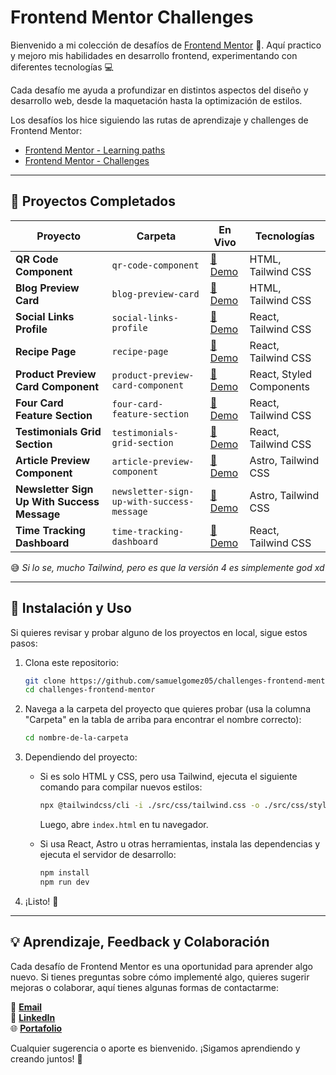 # Frontend Mentor Challenges

Bienvenido a mi colección de desafíos de [Frontend Mentor](https://www.frontendmentor.io/) 🎨. Aquí practico y mejoro mis habilidades en desarrollo frontend, experimentando con diferentes tecnologías 💻

Cada desafío me ayuda a profundizar en distintos aspectos del diseño y desarrollo web, desde la maquetación hasta la optimización de estilos.

Los desafíos los hice siguiendo las rutas de aprendizaje y challenges de Frontend Mentor:

- [Frontend Mentor - Learning paths](https://www.frontendmentor.io/learning-paths)
- [Frontend Mentor - Challenges](https://www.frontendmentor.io/challenges)

---

## 📌 Proyectos Completados

| Proyecto                                    | Carpeta                                   | En Vivo                                                                                  | Tecnologías              |
| ------------------------------------------- | ----------------------------------------- | ---------------------------------------------------------------------------------------- | ------------------------ |
| **QR Code Component**                       | `qr-code-component`                       | [🔗 Demo](https://samuelgomez05.github.io/challenges-frontend-mentor/qr-code-component/) | HTML, Tailwind CSS       |
| **Blog Preview Card**                       | `blog-preview-card`                       | [🔗 Demo](https://samuelgomez05.github.io/challenges-frontend-mentor/blog-preview-card/) | HTML, Tailwind CSS       |
| **Social Links Profile**                    | `social-links-profile`                    | [🔗 Demo](https://social-links-profile-six-sigma.vercel.app/)                            | React, Tailwind CSS      |
| **Recipe Page**                             | `recipe-page`                             | [🔗 Demo](https://recipe-page-snowy-kappa.vercel.app/)                                   | React, Tailwind CSS      |
| **Product Preview Card Component**          | `product-preview-card-component`          | [🔗 Demo](https://product-preview-card-component-ochre-gamma.vercel.app/)                | React, Styled Components |
| **Four Card Feature Section**               | `four-card-feature-section`               | [🔗 Demo](https://four-card-feature-section-livid-iota.vercel.app/)                      | React, Tailwind CSS      |
| **Testimonials Grid Section**               | `testimonials-grid-section`               | [🔗 Demo](https://testimonials-grid-section-zeta-six.vercel.app/)                        | React, Tailwind CSS      |
| **Article Preview Component**               | `article-preview-component`               | [🔗 Demo](https://article-preview-component-omega-vert.vercel.app/)                      | Astro, Tailwind CSS      |
| **Newsletter Sign Up With Success Message** | `newsletter-sign-up-with-success-message` | [🔗 Demo](https://newsletter-sign-up-with-success-message-omega.vercel.app/)             | Astro, Tailwind CSS      |
| **Time Tracking Dashboard**                 | `time-tracking-dashboard`                 | [🔗 Demo](https://time-tracking-dashboard-blush-zeta.vercel.app/)                        | React, Tailwind CSS      |

😅 _Si lo se, mucho Tailwind, pero es que la versión 4 es simplemente god xd_

---

## 🔧 Instalación y Uso

Si quieres revisar y probar alguno de los proyectos en local, sigue estos pasos:

1. Clona este repositorio:

   ```bash
   git clone https://github.com/samuelgomez05/challenges-frontend-mentor.git
   cd challenges-frontend-mentor
   ```

2. Navega a la carpeta del proyecto que quieres probar (usa la columna "Carpeta" en la tabla de arriba para encontrar el nombre correcto):

   ```bash
   cd nombre-de-la-carpeta
   ```

3. Dependiendo del proyecto:

   - Si es solo HTML y CSS, pero usa Tailwind, ejecuta el siguiente comando para compilar nuevos estilos:

     ```bash
     npx @tailwindcss/cli -i ./src/css/tailwind.css -o ./src/css/styles.css --watch
     ```

     Luego, abre `index.html` en tu navegador.

   - Si usa React, Astro u otras herramientas, instala las dependencias y ejecuta el servidor de desarrollo:

     ```bash
     npm install
     npm run dev
     ```

4. ¡Listo! 🚀

---

## 💡 Aprendizaje, Feedback y Colaboración

Cada desafío de Frontend Mentor es una oportunidad para aprender algo nuevo. Si tienes preguntas sobre cómo implementé algo, quieres sugerir mejoras o colaborar, aquí tienes algunas formas de contactarme:

📩 **[Email](mailto:gomezapari20@gmail.com)**  
💼 **[LinkedIn](https://www.linkedin.com/in/samuel-gomez-6547332b5/)**  
🌐 **[Portafolio](https://samuelgomez.vercel.app/)**

Cualquier sugerencia o aporte es bienvenido. ¡Sigamos aprendiendo y creando juntos! 🚀

